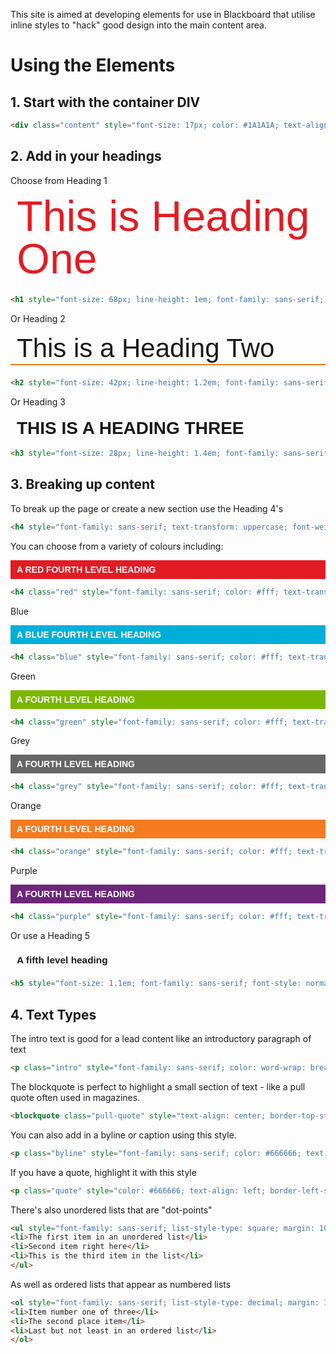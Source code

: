 This site is aimed at developing elements for use in Blackboard that utilise inline styles to "hack" good design into the main content area. 

# Using the Elements

## 1. Start with the container DIV

```html
<div class="content" style="font-size: 17px; color: #1A1A1A; text-align: left; width: 85%; margin: 0 auto; padding: 1em 0 0; border: 0;" align="left"></div>
```

## 2.  Add in your headings

Choose from Heading 1 

<h1 style="font-size: 68px; line-height: 1em; font-family: sans-serif; font-weight: 400; color: #E31B23; margin: 0px 0px 0.37em; padding: 0px 10px; clear: both;">This is  Heading One</h1>

```html
<h1 style="font-size: 68px; line-height: 1em; font-family: sans-serif; font-weight: 400; color: #E31B23; margin: 0px 0px 0.37em; padding: 0px 10px; clear: both;">Change this Text</h1>
```

Or Heading 2

<h2 style="font-size: 42px; line-height: 1.2em; font-family: sans-serif; font-weight: normal; margin: 0px 0px 0.5em; padding: 0px 10px; border-color: #F47B20; border-style: solid; border-width: 0px 0px 2px; clear: both;">This is a Heading Two</h2>

```html
<h2 style="font-size: 42px; line-height: 1.2em; font-family: sans-serif; font-weight: normal; margin: 0px 0px 0.5em; padding: 0px 10px; border-color: #F47B20; border-style: solid; border-width: 0px 0px 2px; clear: both;">Heading Two</h2>
```

Or Heading 3

<h3 style="font-size: 28px; line-height: 1.4em; font-family: sans-serif; text-transform: uppercase; margin: 0px 0px 0.5em; padding: 0px 10px; clear: both;">This is a Heading Three</h3>

```html
<h3 style="font-size: 28px; line-height: 1.4em; font-family: sans-serif; text-transform: uppercase; margin: 0px 0px 0.5em; padding: 0px 10px; clear: both;">Heading Three</h3>
```

## 3. Breaking up content

To break up the page or create a new section use the Heading 4's

```html
<h4 style="font-family: sans-serif; text-transform: uppercase; font-weight: 600; margin: 12px 0px; padding: 0.5em 10px; clear: both;">A plain fourth level heading</h4>
```

You can choose from a variety of colours including:

<h4 class="red" style="font-family: sans-serif; color: #fff; text-transform: uppercase; font-weight: 600; background-color: #E31B23; margin: 12px 0px; padding: 0.5em 10px; clear: both;">A Red fourth level heading</h4>

```html
<h4 class="red" style="font-family: sans-serif; color: #fff; text-transform: uppercase; font-weight: 600; background-color: #E31B23; margin: 12px 0px; padding: 0.5em 10px; clear: both;">A Red fourth level heading</h4>
```

Blue

<h4 class="blue" style="font-family: sans-serif; color: #fff; text-transform: uppercase; font-weight: 600; background-color: #00AFD8; margin: 12px 0px; padding: 0.5em 10px; clear: both;">A Blue fourth level heading</h4>

````html
<h4 class="blue" style="font-family: sans-serif; color: #fff; text-transform: uppercase; font-weight: 600; background-color: #00AFD8; margin: 12px 0px; padding: 0.5em 10px; clear: both;">A Blue fourth level heading</h4>
````

Green

<h4 class="green" style="font-family: sans-serif; color: #fff; text-transform: uppercase; font-weight: 600; background-color: #7AB800; margin: 12px 0px; padding: 0.5em 10px; clear: both;">A fourth level heading</h4>

````html
<h4 class="green" style="font-family: sans-serif; color: #fff; text-transform: uppercase; font-weight: 600; background-color: #7AB800; margin: 12px 0px; padding: 0.5em 10px; clear: both;">A fourth level heading</h4>
````

Grey

<h4 class="grey" style="font-family: sans-serif; color: #fff; text-transform: uppercase; font-weight: 600; background-color: #666666; margin: 12px 0px; padding: 0.5em 10px; clear: both;">A fourth level heading</h4>  

````html
<h4 class="grey" style="font-family: sans-serif; color: #fff; text-transform: uppercase; font-weight: 600; background-color: #666666; margin: 12px 0px; padding: 0.5em 10px; clear: both;">A fourth level heading</h4>  
````

Orange

<h4 class="orange" style="font-family: sans-serif; color: #fff; text-transform: uppercase; font-weight: 600; background-color: #F47B20; margin: 12px 0px; padding: 0.5em 10px; clear: both;">A fourth level heading</h4>

````html
<h4 class="orange" style="font-family: sans-serif; color: #fff; text-transform: uppercase; font-weight: 600; background-color: #F47B20; margin: 12px 0px; padding: 0.5em 10px; clear: both;">A fourth level heading</h4>
````

Purple

<h4 class="purple" style="font-family: sans-serif; color: #fff; text-transform: uppercase; font-weight: 600; background-color: #6E267B; margin: 12px 0px; padding: 0.5em 10px; clear: both;">A fourth level heading</h4>

````html
<h4 class="purple" style="font-family: sans-serif; color: #fff; text-transform: uppercase; font-weight: 600; background-color: #6E267B; margin: 12px 0px; padding: 0.5em 10px; clear: both;">A fourth level heading</h4>
````

Or use a Heading 5

<h5 style="font-size: 1.1em; font-family: sans-serif; font-style: normal; font-weight: 600; margin: 0px 0px 10px; padding: 0.5em 10px; clear: both;">A fifth level heading</h5>

````html
<h5 style="font-size: 1.1em; font-family: sans-serif; font-style: normal; font-weight: 600; margin: 0px 0px 10px; padding: 0.5em 10px; clear: both;">A fifth level heading</h5>
````

## 4. Text Types

The intro text is good for a lead content like an introductory paragraph of text 

````html
<p class="intro" style="font-family: sans-serif; color: word-wrap: break-word; font-size: 20px; line-height: 1.3em; margin: 0px 0px 1.5em; padding: 0 0 0.5em;">An introductory paragraph is a great way to summarise the content before the reader really digs into the detail of your story.</p>
````

The blockquote is perfect to highlight a small section of text - like a pull quote often used in magazines.

````html
<blockquote class="pull-quote" style="text-align: center; border-top-style: solid; border-bottom-style: solid; color: #F47B20; font-style: normal; font-variant: normal; font-weight: 400; font-size: 27px; line-height: 1.3em; font-family: serif; margin: 1.2em 0; padding: 1em; border-color: #CCCCCC; border-width: 1px 0;" align="center">There are dozens of simple, fascinating experiments that may be performed with this kind of electricity on Snow 22nd October 2014</blockquote>
````

You can also add in a byline or caption using this style.

````html
<p class="byline" style="font-family: sans-serif; color: #666666; text-align: center; word-wrap: break-word; font-style: italic; font-weight: 400; font-size: 16px; line-height: 1.2em; font-family: serif; margin: 0px 0px 1.5em; padding: 0 0 0.5em; border: 0;" align="center">Developed by Christian Surname</p>
````

If you have a quote, highlight it with this style

````html
<p class="quote" style="color: #666666; text-align: left; border-left-style: solid; word-wrap: break-word; font-style: italic; font-weight: 400; font-size: 27px; line-height: 1.3em; font-family: serif; margin: 1.2em 0px; padding: 0.5em; border-color: #CCCCCC; border-width: 0 0 0 8px;" align="left">“You should be able to see, hear, and feel these sparks, especially when the air is dry and you are in a dark room.”</p>
````

There's also unordered lists that are "dot-points"

````html
<ul style="font-family: sans-serif; list-style-type: square; margin: 10px 20px; padding: 10px 20px;">
<li>The first item in an unordered list</li>
<li>Second item right here</li>
<li>This is the third item in the list</li>
</ul>
````
    
As well as ordered lists that appear as numbered lists

````html
<ol style="font-family: sans-serif; list-style-type: decimal; margin: 10px 20px; padding: 10px 20px;">
<li>Item number one of three</li>
<li>The second place item</li>
<li>Last but not least in an ordered list</li>
</ol>
````

##